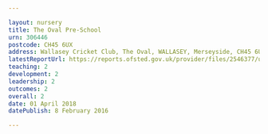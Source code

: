```yaml
---

layout: nursery
title: The Oval Pre-School
urn: 306446
postcode: CH45 6UX
address: Wallasey Cricket Club, The Oval, WALLASEY, Merseyside, CH45 6UX
latestReportUrl: https://reports.ofsted.gov.uk/provider/files/2546377/urn/306446.pdf
teaching: 2
development: 2
leadership: 2
outcomes: 2
overall: 2
date: 01 April 2018 
datePublish: 8 February 2016

---
```

